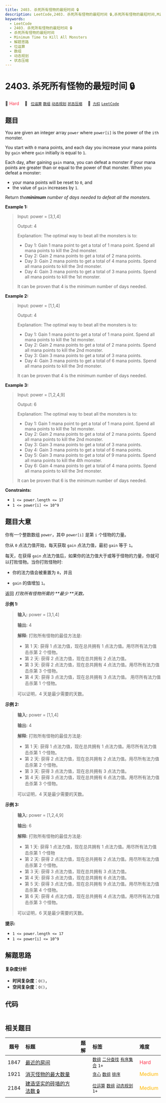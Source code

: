 ```yaml
---
title: 2403. 杀死所有怪物的最短时间 🔒
description: LeetCode,2403. 杀死所有怪物的最短时间 🔒,杀死所有怪物的最短时间,Minimum Time to Kill All Monsters,解题思路,位运算,数组,动态规划,状态压缩
keywords:
  - LeetCode
  - 2403. 杀死所有怪物的最短时间 🔒
  - 杀死所有怪物的最短时间
  - Minimum Time to Kill All Monsters
  - 解题思路
  - 位运算
  - 数组
  - 动态规划
  - 状态压缩
---
```


# 2403. 杀死所有怪物的最短时间 🔒

🔴 <font color=#ff334b>Hard</font>&emsp; 🔖&ensp; [`位运算`](/tag/bit-manipulation.md) [`数组`](/tag/array.md) [`动态规划`](/tag/dynamic-programming.md) [`状态压缩`](/tag/bitmask.md)&emsp; 🔗&ensp;[`力扣`](https://leetcode.cn/problems/minimum-time-to-kill-all-monsters) [`LeetCode`](https://leetcode.com/problems/minimum-time-to-kill-all-monsters)

## 题目

You are given an integer array `power` where `power[i]` is the power of the
`ith` monster.

You start with `0` mana points, and each day you increase your mana points by
`gain` where `gain` initially is equal to `1`.

Each day, after gaining `gain` mana, you can defeat a monster if your mana
points are greater than or equal to the power of that monster. When you defeat
a monster:

  * your mana points will be reset to `0`, and
  * the value of `gain` increases by `1`.

Return _the**minimum** number of days needed to defeat all the monsters._



**Example 1:**

> Input: power = [3,1,4]
> 
> Output: 4
> 
> Explanation: The optimal way to beat all the monsters is to:
> - Day 1: Gain 1 mana point to get a total of 1 mana point. Spend all mana points to kill the 2nd monster.
> - Day 2: Gain 2 mana points to get a total of 2 mana points.
> - Day 3: Gain 2 mana points to get a total of 4 mana points. Spend all mana points to kill the 3rd monster.
> - Day 4: Gain 3 mana points to get a total of 3 mana points. Spend all mana points to kill the 1st monster.
> 
> It can be proven that 4 is the minimum number of days needed. 

**Example 2:**

> Input: power = [1,1,4]
> 
> Output: 4
> 
> Explanation: The optimal way to beat all the monsters is to:
> - Day 1: Gain 1 mana point to get a total of 1 mana point. Spend all mana points to kill the 1st monster.
> - Day 2: Gain 2 mana points to get a total of 2 mana points. Spend all mana points to kill the 2nd monster.
> - Day 3: Gain 3 mana points to get a total of 3 mana points.
> - Day 4: Gain 3 mana points to get a total of 6 mana points. Spend all mana points to kill the 3rd monster.
> 
> It can be proven that 4 is the minimum number of days needed. 

**Example 3:**

> Input: power = [1,2,4,9]
> 
> Output: 6
> 
> Explanation: The optimal way to beat all the monsters is to:
> - Day 1: Gain 1 mana point to get a total of 1 mana point. Spend all mana points to kill the 1st monster.
> - Day 2: Gain 2 mana points to get a total of 2 mana points. Spend all mana points to kill the 2nd monster.
> - Day 3: Gain 3 mana points to get a total of 3 mana points.
> - Day 4: Gain 3 mana points to get a total of 6 mana points.
> - Day 5: Gain 3 mana points to get a total of 9 mana points. Spend all mana points to kill the 4th monster.
> - Day 6: Gain 4 mana points to get a total of 4 mana points. Spend all mana points to kill the 3rd monster.
> 
> It can be proven that 6 is the minimum number of days needed.

**Constraints:**

  * `1 <= power.length <= 17`
  * `1 <= power[i] <= 10^9`


## 题目大意

你有一个整数数组 `power`，其中  `power[i]` 是第 `i` 个怪物的力量。

你从 `0` 点法力值开始，每天获取 `gain` 点法力值，最初 `gain` 等于 `1`。

每天，在获得 `gain` 点法力值后，如果你的法力值大于或等于怪物的力量，你就可以打败怪物。当你打败怪物时:

  * 你的法力值会被重置为 `0`，并且

  * `gain` 的值增加 `1`。

返回 _打败所有怪物所需的  **最少  **天数。_



**示例 1:**

> 
> 
> 
> 
> 
> **输入:** power = [3,1,4]
> 
> **输出:** 4
> 
> **解释:** 打败所有怪物的最佳方法是:
> - 第 1 天: 获得 1 点法力值，现在总共拥有 1 点法力值。用尽所有法力值击杀第 2 个怪物。
> - 第 2 天: 获得 2 点法力值，现在总共拥有 2 点法力值。
> - 第 3 天: 获得 2 点法力值，现在总共拥有 4 点法力值。用尽所有法力值击杀第 3 个怪物。
> - 第 4 天: 获得 3 点法力值，现在总共拥有 3 点法力值。 用尽所有法力值击杀第 1 个怪物。
> 
> 可以证明，4 天是最少需要的天数。
> 
> 

**示例 2:**

> 
> 
> 
> 
> 
> **输入:** power = [1,1,4]
> 
> **输出:** 4
> 
> **解释:** 打败所有怪物的最佳方法是:
> - 第 1 天: 获得 1 点法力值，现在总共拥有 1 点法力值。用尽所有法力值击杀第 1 个怪物。
> - 第 2 天: 获得 2 点法力值，现在总共拥有 2 点法力值。用尽所有法力值击杀第 2 个怪物。
> - 第 3 天: 获得 3 点法力值，现在总共拥有 3 点法力值。
> - 第 4 天: 获得 3 点法力值，现在总共拥有 6 点法力值。用尽所有法力值击杀第 3 个怪物。
> 
> 可以证明，4 天是最少需要的天数。
> 
> 

**示例 3:**

> 
> 
> 
> 
> 
> **输入:** power = [1,2,4,9]
> 
> **输出:** 6
> 
> **解释:** 打败所有怪物的最佳方法是:
> - 第 1 天: 获得 1 点法力值，现在总共拥有 1 点法力值。用尽所有法力值击杀第 1 个怪物
> - 第 2 天: 获得 2 点法力值，现在总共拥有 2 点法力值。用尽所有法力值击杀第 2 个怪物。
> - 第 3 天: 获得 3 点法力值，现在总共拥有 3 点法力值。
> - 第 4 天: 获得 3 点法力值，现在总共拥有 6 点法力值。
> - 第 5 天: 获得 3 点法力值，现在总共拥有 9 点法力值。用尽所有法力值击杀第 4 个怪物。
> - 第 6 天: 获得 4 点法力值，现在总共拥有 4 点法力值。用尽所有法力值击杀第 3 个怪物。
> 
> 可以证明，6 天是最少需要的天数。
> 
> 



**提示:**

  * `1 <= power.length <= 17`
  * `1 <= power[i] <= 10^9`


## 解题思路

#### 复杂度分析

- **时间复杂度**：`O()`，
- **空间复杂度**：`O()`，

## 代码

```javascript

```

## 相关题目

<!-- prettier-ignore -->
| 题号 | 标题 | 题解 | 标签 | 难度 |
| :------: | :------ | :------: | :------ | :------ |
| 1847 | [最近的房间](https://leetcode.com/problems/closest-room) |  |  [`数组`](/tag/array.md) [`二分查找`](/tag/binary-search.md) [`有序集合`](/tag/ordered-set.md) `1+` | <font color=#ff334b>Hard</font> |
| 1921 | [消灭怪物的最大数量](https://leetcode.com/problems/eliminate-maximum-number-of-monsters) |  |  [`贪心`](/tag/greedy.md) [`数组`](/tag/array.md) [`排序`](/tag/sorting.md) | <font color=#ffb800>Medium</font> |
| 2184 | [建造坚实的砖墙的方法数 🔒](https://leetcode.com/problems/number-of-ways-to-build-sturdy-brick-wall) |  |  [`位运算`](/tag/bit-manipulation.md) [`数组`](/tag/array.md) [`动态规划`](/tag/dynamic-programming.md) `1+` | <font color=#ffb800>Medium</font> |